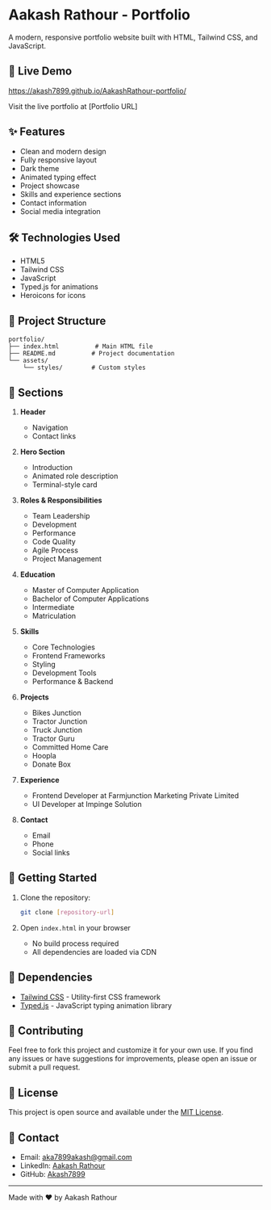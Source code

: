 # Aakash Rathour - Portfolio

A modern, responsive portfolio website built with HTML, Tailwind CSS, and JavaScript.

## 🚀 Live Demo
https://akash7899.github.io/AakashRathour-portfolio/

Visit the live portfolio at [Portfolio URL]

## ✨ Features

- Clean and modern design
- Fully responsive layout
- Dark theme
- Animated typing effect
- Project showcase
- Skills and experience sections
- Contact information
- Social media integration

## 🛠️ Technologies Used

- HTML5
- Tailwind CSS
- JavaScript
- Typed.js for animations
- Heroicons for icons

## 🔧 Project Structure

```
portfolio/
├── index.html          # Main HTML file
├── README.md          # Project documentation
└── assets/
    └── styles/        # Custom styles
```

## 📱 Sections

1. **Header**
   - Navigation
   - Contact links

2. **Hero Section**
   - Introduction
   - Animated role description
   - Terminal-style card

3. **Roles & Responsibilities**
   - Team Leadership
   - Development
   - Performance
   - Code Quality
   - Agile Process
   - Project Management

4. **Education**
   - Master of Computer Application
   - Bachelor of Computer Applications
   - Intermediate
   - Matriculation

5. **Skills**
   - Core Technologies
   - Frontend Frameworks
   - Styling
   - Development Tools
   - Performance & Backend

6. **Projects**
   - Bikes Junction
   - Tractor Junction
   - Truck Junction
   - Tractor Guru
   - Committed Home Care
   - Hoopla
   - Donate Box

7. **Experience**
   - Frontend Developer at Farmjunction Marketing Private Limited
   - UI Developer at Impinge Solution

8. **Contact**
   - Email
   - Phone
   - Social links

## 🚦 Getting Started

1. Clone the repository:
   ```bash
   git clone [repository-url]
   ```

2. Open `index.html` in your browser
   - No build process required
   - All dependencies are loaded via CDN

## 📝 Dependencies

- [Tailwind CSS](https://tailwindcss.com/) - Utility-first CSS framework
- [Typed.js](https://github.com/mattboldt/typed.js/) - JavaScript typing animation library

## 🤝 Contributing

Feel free to fork this project and customize it for your own use. If you find any issues or have suggestions for improvements, please open an issue or submit a pull request.

## 📄 License

This project is open source and available under the [MIT License](LICENSE).

## 👤 Contact

- Email: aka7899akash@gmail.com
- LinkedIn: [Aakash Rathour](https://www.linkedin.com/in/aakash-rathour-648b08165/)
- GitHub: [Akash7899](https://github.com/Akash7899)

---

Made with ❤️ by Aakash Rathour
